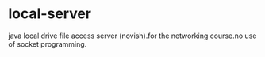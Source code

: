 # local-server
java local drive file access server (novish).for the networking course.no use of socket programming.
